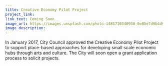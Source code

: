 ```yaml
---
title: Creative Economy Pilot Project
project_link: 
link_text: Coming Soon
image_url: https://images.unsplash.com/photo-1481710340930-0e85e7d9b4d9?dpr=2&auto=format&fit=crop&w=400&h=200&q=80&cs=tinysrgb&crop=&bg=
image_description:
---
```


In January 2017, City Council approved the Creative Economy Pilot Project to support place-based approaches for developing small scale economic hubs through arts and culture. The City will soon open a grant application process to solicit projects.
